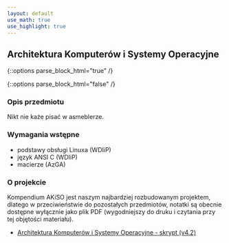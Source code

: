 ```yaml
---
layout: default
use_math: true
use_highlight: true
---
```


Architektura Komputerów i Systemy Operacyjne
---

{::options parse_block_html="true" /}
<script src="https://ajax.googleapis.com/ajax/libs/jquery/3.3.1/jquery.min.js"></script>
<script>
$.getJSON('https://api.icndb.com/jokes/random?limitTo=[nerdy]', function(data) {
console.log(data);
document.getElementById("chuck").innerHTML = data.value.joke;
});
</script>
<div class="math-box">
<p id="chuck"></p>
</div>
{::options parse_block_html="false" /}

### Opis przedmiotu

Nikt nie każe pisać w asmeblerze.

### Wymagania wstępne

* podstawy obsługi Linuxa (WDIiP)
* język ANSI C (WDIiP)
* macierze (AzGA)

### O projekcie

Kompendium AKiSO jest naszym najbardziej rozbudowanym projektem, dlatego w przeciwieństwie do pozostałych przedmiotów, notatki są obecnie dostępne wyłącznie jako plik PDF (wygodniejszy do druku i czytania przy tej objętości materiału).
* [Architektura Komputerów i Systemy Operacyjne - skrypt (v4.2)](/pdfs/sem3/akiso-skrypt.pdf)